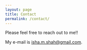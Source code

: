 ```yaml
---
layout: page
title: Contact
permalink: /contact/
---
```


Please feel free to reach out to me!!

My e-mail is [isha.m.shah@gmail.com](mailto:isha.m.shah@gmail.com).
